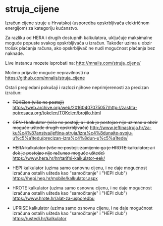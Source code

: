 # struja_cijene
Izračun cijene struje u Hrvatskoj (usporedba opskrbljivača električnom energijom) za kategoriju kućanstvo.

Za razliku od HERA i drugih dostupnih kalkulatora, uključuje maksimalne moguće popuste svakog opskrbljivača u izračun.
Također uzima u obzir trošak plaćanja računa, ako opskrbljivač ne nudi mogućnost plaćanja bez naknade.

Live instancu mozete isprobati na: http://mnalis.com/struja_cijene/

Molimo prijavite moguće nepravilnosti na https://github.com/mnalis/struja_cijene

Ostali pregledani pokušaji i razlozi njihove neprimjerenosti za precizan izračun:

* ~~TOKElen (više ne postoji)~~
  https://web.archive.org/web/20160407075057/http://zastita-potrosaca.org/tokelen/TOKelen/brojilo.html

* ~~GEN-I kalkulator (više ne postoji; a i dok je postojao nije uzimao u obzir moguće uštede drugih opskrbljivača)~~
  http://www.jeftinastruja.hr/za-ku%c4%87anstva/jeftina-struja/izra%c4%8dunajte-svoju-u%c5%a1tedu/precizan-izra%c4%8dun-u%c5%a1tede/

* ~~HERA kalkulator (više ne postoji, zamijenio ga je HROTE kalkulator; a i dok je postojao nije računao moguće uštede)~~
  https://www.hera.hr/hr/tarifni-kalkulator-eek/

* HEPI kalkulator (uzima samo osnovnu cijenu, i ne daje mogućnost izračuna ostalih ušteda kao "samočitanje" i "HEPI club")
  https://hepi.hep.hr/mobile/kalkulator.aspx

* HROTE kalkulator (uzima samo osnovnu cijenu, i ne daje mogućnost izračuna ostalih ušteda kao "samočitanje" i "HEPI club")
  https://www.hrote.hr/alat-za-usporedbu

* UPRISE kalkulator (uzima samo osnovnu cijenu, i ne daje mogućnost izračuna ostalih ušteda kao "samočitanje" i "HEPI club")
  https://ustedi.hr/kalkulator
